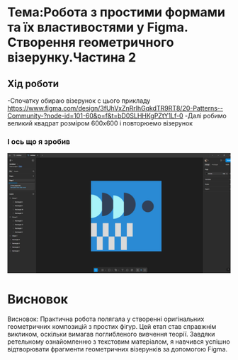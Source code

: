 # Тема:Робота з простими формами та їх властивостями у Figma. Створення геометричного візерунку.Частина 2

## Хід роботи 
-Спочатку обираю візерунок с цього прикладу https://www.figma.com/design/3fUhVxZnRrlhGqkdTR9RT8/20-Patterns--Community-?node-id=101-60&p=f&t=bD0SLHHKgPZtY1Lf-0
-Далі робимо великий квадрат розміром 600x600 і повторюемо візерунок

### І ось що я зробив 
![](Img/1.jpg)

# Висновок 
Висновок:
Практична робота полягала у створенні оригінальних геометричних композицій з простих фігур. Цей етап став справжнім викликом, оскільки вимагав поглибленого вивчення теорії. Завдяки ретельному ознайомленню з текстовим матеріалом, я навчився успішно відтворювати фрагменти геометричних візерунків за допомогою Figma.

